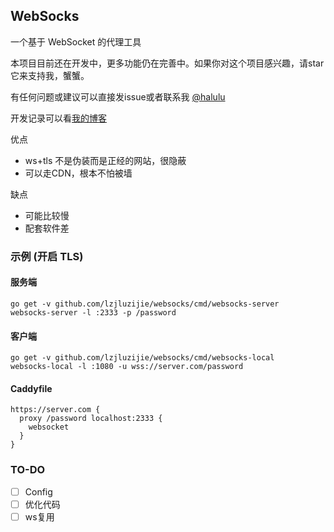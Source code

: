 ## WebSocks

一个基于 WebSocket 的代理工具

本项目目前还在开发中，更多功能仍在完善中。如果你对这个项目感兴趣，请star它来支持我，蟹蟹。

有任何问题或建议可以直接发issue或者联系我 [@halulu](https://t.me/halulu)

开发记录可以看[我的博客](https://halu.lu/post/websocks-development/)

优点
 - ws+tls 不是伪装而是正经的网站，很隐蔽
 - 可以走CDN，根本不怕被墙

缺点
 - 可能比较慢
 - 配套软件差

### 示例 (开启 TLS)

#### 服务端

```
go get -v github.com/lzjluzijie/websocks/cmd/websocks-server
websocks-server -l :2333 -p /password
```

#### 客户端

```
go get -v github.com/lzjluzijie/websocks/cmd/websocks-local
websocks-local -l :1080 -u wss://server.com/password
```

#### Caddyfile
```
https://server.com {
  proxy /password localhost:2333 {
    websocket
  }
}
```

### TO-DO

 - [ ] Config
 - [ ] 优化代码
 - [ ] ws复用
